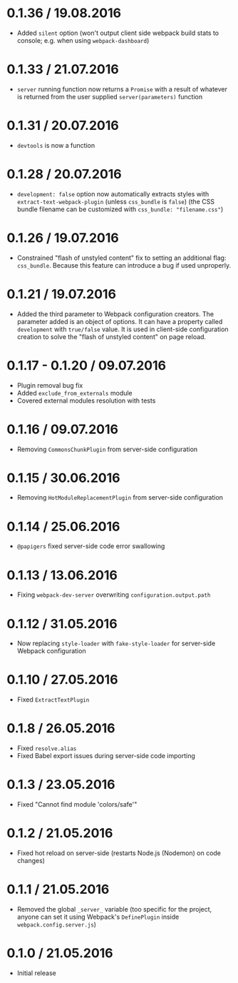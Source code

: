 0.1.36 / 19.08.2016
===================

  * Added `silent` option (won't output client side webpack build stats to console; e.g. when using `webpack-dashboard`)

0.1.33 / 21.07.2016
===================

  * `server` running function now returns a `Promise` with a result of whatever is returned from the user supplied `server(parameters)` function

0.1.31 / 20.07.2016
===================

  * `devtools` is now a function

0.1.28 / 20.07.2016
===================

  * `development: false` option now automatically extracts styles with `extract-text-webpack-plugin` (unless `css_bundle` is `false`) (the CSS bundle filename can be customized with `css_bundle: "filename.css"`)

0.1.26 / 19.07.2016
===================

  * Constrained "flash of unstyled content" fix to setting an additional flag: `css_bundle`. Because this feature can introduce a bug if used unproperly.

0.1.21 / 19.07.2016
===================

  * Added the third parameter to Webpack configuration creators. The parameter added is an object of options. It can have a property called `development` with `true/false` value. It is used in client-side configuration creation to solve the "flash of unstyled content" on page reload.

0.1.17 - 0.1.20 / 09.07.2016
===================

  * Plugin removal bug fix
  * Added `exclude_from_externals` module
  * Covered external modules resolution with tests

0.1.16 / 09.07.2016
===================

  * Removing `CommonsChunkPlugin` from server-side configuration

0.1.15 / 30.06.2016
==================

  * Removing `HotModuleReplacementPlugin` from server-side configuration

0.1.14 / 25.06.2016
==================

  * `@papigers` fixed server-side code error swallowing

0.1.13 / 13.06.2016
==================

  * Fixing `webpack-dev-server` overwriting `configuration.output.path`

0.1.12 / 31.05.2016
==================

  * Now replacing `style-loader` with `fake-style-loader` for server-side Webpack configuration

0.1.10 / 27.05.2016
==================

  * Fixed `ExtractTextPlugin`

0.1.8 / 26.05.2016
==================

  * Fixed `resolve.alias`
  * Fixed Babel export issues during server-side code importing

0.1.3 / 23.05.2016
==================

  * Fixed "Cannot find module 'colors/safe'"

0.1.2 / 21.05.2016
==================

  * Fixed hot reload on server-side (restarts Node.js (Nodemon) on code changes)

0.1.1 / 21.05.2016
==================

  * Removed the global `_server_` variable (too specific for the project, anyone can set it using Webpack's `DefinePlugin` inside `webpack.config.server.js`)

0.1.0 / 21.05.2016
==================

  * Initial release